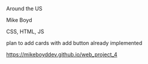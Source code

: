 Around the US

Mike Boyd

CSS, HTML, JS

plan to add cards with add button already implemented

https://mikeboyddev.github.io/web_project_4
